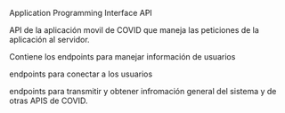 Application Programming Interface API 

API de la aplicación movil de COVID que maneja las peticiones de la aplicación al servidor. 

Contiene los endpoints para manejar información de usuarios

endpoints para conectar a los usuarios 

endpoints para transmitir y obtener infromación general del sistema y de otras APIS de COVID. 

